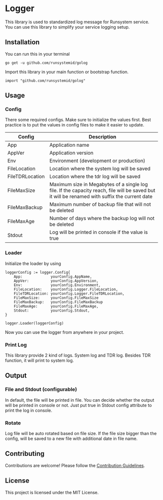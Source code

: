 # Logger

This library is used to standardized log message for Runsystem service.
You can use this library to simplify your service logging setup.

## Installation

You can run this in your terminal

```shell
go get -u github.com/runsystemid/golog
```

Import this library in your main function or bootstrap function.

```golang
import "github.com/runsystemid/golog"
```

## Usage

### Config

There some required configs. Make sure to initialize the values first. Best practice is to put the values in config files to make it easier to update.

| Config | Description |
| --- | --- |
| App | Application name |
| AppVer | Application version |
| Env | Environment (development or production) |
| FileLocation | Location where the system log will be saved |
| FileTDRLocation | Location where the tdr log will be saved |
| FileMaxSize | Maximum size in Megabytes of a single log file. If the capacity reach, file will be saved but it will be renamed with suffix the current date |
| FileMaxBackup | Maximum number of backup file that will not be deleted |
| FileMaxAge | Number of days where the backup log will not be deleted |
| Stdout | Log will be printed in console if the value is true |

### Loader

Initialize the loader by using

```golang
loggerConfig := logger.Config{
    App:             yourConfig.AppName,
    AppVer:          yourConfig.AppVersion,
    Env:             yourConfig.Environment,
    FileLocation:    yourConfig.Logger.FileLocation,
    FileTDRLocation: yourConfig.Logger.FileTDRLocation,
    FileMaxSize:     yourConfig.FileMaxSize
    FileMaxBackup:   yourConfig.FileMaxBackup
    FileMaxAge:      yourConfig.FileMaxAge,
    Stdout:          yourConfig.Stdout,
}

logger.Loader(loggerConfig)
```

Now you can use the logger from anywhere in your project.

### Print Log

This library provide 2 kind of logs. System log and TDR log.
Besides TDR function, it will print to system log.

## Output

### File and Stdout (configurable)

In default, the file will be printed in file. You can decide whether the output will be printed in console or not.
Just put true in Stdout config attribute to print the log in console.

### Rotate

Log file will be auto rotated based on file size. If the file size bigger than the config, will be saved to a new file with additional date in file name.

## Contributing

Contributions are welcome! Please follow the [Contribution Guidelines](CONTRIBUTION.md).

## License

This project is licensed under the MIT License.